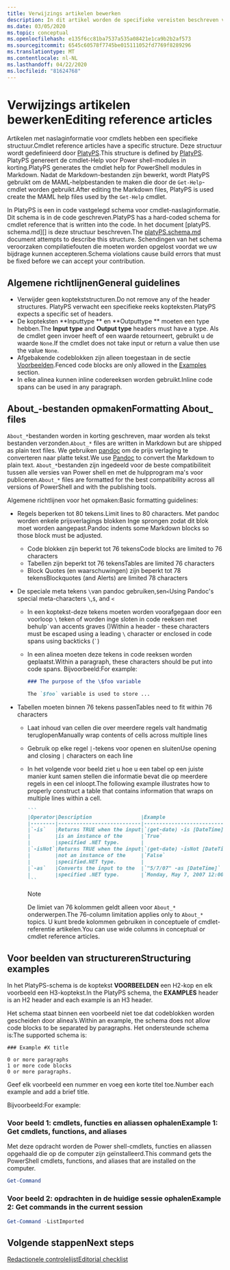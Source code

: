 ```yaml
---
title: Verwijzings artikelen bewerken
description: In dit artikel worden de specifieke vereisten beschreven voor het bewerken van cmdlet-verwijzingen en over onderwerpen in de Power shell-documentatie.
ms.date: 03/05/2020
ms.topic: conceptual
ms.openlocfilehash: e135f6cc81ba7537a535a08421e1ca9b2b2af573
ms.sourcegitcommit: 6545c60578f7745be015111052fd7769f8289296
ms.translationtype: MT
ms.contentlocale: nl-NL
ms.lasthandoff: 04/22/2020
ms.locfileid: "81624768"
---
```

# <a name="editing-reference-articles"></a><span data-ttu-id="1e870-103">Verwijzings artikelen bewerken</span><span class="sxs-lookup"><span data-stu-id="1e870-103">Editing reference articles</span></span>

<span data-ttu-id="1e870-104">Artikelen met naslaginformatie voor cmdlets hebben een specifieke structuur.</span><span class="sxs-lookup"><span data-stu-id="1e870-104">Cmdlet reference articles have a specific structure.</span></span> <span data-ttu-id="1e870-105">Deze structuur wordt gedefinieerd door [PlatyPS][].</span><span class="sxs-lookup"><span data-stu-id="1e870-105">This structure is defined by [PlatyPS][].</span></span>
<span data-ttu-id="1e870-106">PlatyPS genereert de cmdlet-Help voor Power shell-modules in korting.</span><span class="sxs-lookup"><span data-stu-id="1e870-106">PlatyPS generates the cmdlet help for PowerShell modules in Markdown.</span></span> <span data-ttu-id="1e870-107">Nadat de Markdown-bestanden zijn bewerkt, wordt PlatyPS gebruikt om de MAML-helpbestanden te maken die door de `Get-Help`-cmdlet worden gebruikt.</span><span class="sxs-lookup"><span data-stu-id="1e870-107">After editing the Markdown files, PlatyPS is used create the MAML help files used by the `Get-Help` cmdlet.</span></span>

<span data-ttu-id="1e870-108">In PlatyPS is een in code vastgelegd schema voor cmdlet-naslaginformatie. Dit schema is in de code geschreven.</span><span class="sxs-lookup"><span data-stu-id="1e870-108">PlatyPS has a hard-coded schema for cmdlet reference that is written into the code.</span></span> <span data-ttu-id="1e870-109">In het document [platyPS. schema.md][] is deze structuur beschreven.</span><span class="sxs-lookup"><span data-stu-id="1e870-109">The [platyPS.schema.md][] document attempts to describe this structure.</span></span> <span data-ttu-id="1e870-110">Schendingen van het schema veroorzaken compilatiefouten die moeten worden opgelost voordat we uw bijdrage kunnen accepteren.</span><span class="sxs-lookup"><span data-stu-id="1e870-110">Schema violations cause build errors that must be fixed before we can accept your contribution.</span></span>

## <a name="general-guidelines"></a><span data-ttu-id="1e870-111">Algemene richtlijnen</span><span class="sxs-lookup"><span data-stu-id="1e870-111">General guidelines</span></span>

- <span data-ttu-id="1e870-112">Verwijder geen koptekststructuren.</span><span class="sxs-lookup"><span data-stu-id="1e870-112">Do not remove any of the header structures.</span></span> <span data-ttu-id="1e870-113">PlatyPS verwacht een specifieke reeks kopteksten.</span><span class="sxs-lookup"><span data-stu-id="1e870-113">PlatyPS expects a specific set of headers.</span></span>
- <span data-ttu-id="1e870-114">De kopteksten \*\*Inputtype \*\* en \*\*Outputtype \*\* moeten een type hebben.</span><span class="sxs-lookup"><span data-stu-id="1e870-114">The **Input type** and **Output type** headers must have a type.</span></span> <span data-ttu-id="1e870-115">Als de cmdlet geen invoer heeft of een waarde retourneert, gebruikt u de waarde `None`.</span><span class="sxs-lookup"><span data-stu-id="1e870-115">If the cmdlet does not take input or return a value then use the value `None`.</span></span>
- <span data-ttu-id="1e870-116">Afgebakende codeblokken zijn alleen toegestaan in de sectie [Voorbeelden](#structuring-examples).</span><span class="sxs-lookup"><span data-stu-id="1e870-116">Fenced code blocks are only allowed in the [Examples](#structuring-examples) section.</span></span>
- <span data-ttu-id="1e870-117">In elke alinea kunnen inline codereeksen worden gebruikt.</span><span class="sxs-lookup"><span data-stu-id="1e870-117">Inline code spans can be used in any paragraph.</span></span>

## <a name="formatting-about_-files"></a><span data-ttu-id="1e870-118">About_-bestanden opmaken</span><span class="sxs-lookup"><span data-stu-id="1e870-118">Formatting About_ files</span></span>

<span data-ttu-id="1e870-119">`About_*`bestanden worden in korting geschreven, maar worden als tekst bestanden verzonden.</span><span class="sxs-lookup"><span data-stu-id="1e870-119">`About_*` files are written in Markdown but are shipped as plain text files.</span></span> <span data-ttu-id="1e870-120">We gebruiken [pandoc][] om de prijs verlaging te converteren naar platte tekst.</span><span class="sxs-lookup"><span data-stu-id="1e870-120">We use [Pandoc][] to convert the Markdown to plain text.</span></span> <span data-ttu-id="1e870-121">`About_*`bestanden zijn ingedeeld voor de beste compatibiliteit tussen alle versies van Power shell en met de hulpprogram ma's voor publiceren.</span><span class="sxs-lookup"><span data-stu-id="1e870-121">`About_*` files are formatted for the best compatibility across all versions of PowerShell and with the publishing tools.</span></span>

<span data-ttu-id="1e870-122">Algemene richtlijnen voor het opmaken:</span><span class="sxs-lookup"><span data-stu-id="1e870-122">Basic formatting guidelines:</span></span>

- <span data-ttu-id="1e870-123">Regels beperken tot 80 tekens.</span><span class="sxs-lookup"><span data-stu-id="1e870-123">Limit lines to 80 characters.</span></span> <span data-ttu-id="1e870-124">Met pandoc worden enkele prijsverlagings blokken Inge sprongen zodat dit blok moet worden aangepast.</span><span class="sxs-lookup"><span data-stu-id="1e870-124">Pandoc indents some Markdown blocks so those block must be adjusted.</span></span>
  - <span data-ttu-id="1e870-125">Code blokken zijn beperkt tot 76 tekens</span><span class="sxs-lookup"><span data-stu-id="1e870-125">Code blocks are limited to 76 characters</span></span>
  - <span data-ttu-id="1e870-126">Tabellen zijn beperkt tot 76 tekens</span><span class="sxs-lookup"><span data-stu-id="1e870-126">Tables are limited 76 characters</span></span>
  - <span data-ttu-id="1e870-127">Block Quotes (en waarschuwingen) zijn beperkt tot 78 tekens</span><span class="sxs-lookup"><span data-stu-id="1e870-127">Blockquotes (and Alerts) are limited 78 characters</span></span>

- <span data-ttu-id="1e870-128">De speciale meta tekens `\`van pandoc gebruiken,`$`en`<`</span><span class="sxs-lookup"><span data-stu-id="1e870-128">Using Pandoc's special meta-characters `\`,`$`, and `<`</span></span>
  - <span data-ttu-id="1e870-129">In een koptekst-deze tekens moeten worden voorafgegaan door een voorloop `\` teken of worden inge sloten in code reeksen met behulp`` ` ``van accents graves ()</span><span class="sxs-lookup"><span data-stu-id="1e870-129">Within a header - these characters must be escaped using a leading `\` character or enclosed in code spans using backticks (`` ` ``)</span></span>
  - <span data-ttu-id="1e870-130">In een alinea moeten deze tekens in code reeksen worden geplaatst.</span><span class="sxs-lookup"><span data-stu-id="1e870-130">Within a paragraph, these characters should be put into code spans.</span></span> <span data-ttu-id="1e870-131">Bijvoorbeeld:</span><span class="sxs-lookup"><span data-stu-id="1e870-131">For example:</span></span>

    ~~~markdown
    ### The purpose of the \$foo variable

    The `$foo` variable is used to store ...
    ~~~

- <span data-ttu-id="1e870-132">Tabellen moeten binnen 76 tekens passen</span><span class="sxs-lookup"><span data-stu-id="1e870-132">Tables need to fit within 76 characters</span></span>
  - <span data-ttu-id="1e870-133">Laat inhoud van cellen die over meerdere regels valt handmatig teruglopen</span><span class="sxs-lookup"><span data-stu-id="1e870-133">Manually wrap contents of cells across multiple lines</span></span>
  - <span data-ttu-id="1e870-134">Gebruik op elke regel `|`-tekens voor openen en sluiten</span><span class="sxs-lookup"><span data-stu-id="1e870-134">Use opening and closing `|` characters on each line</span></span>
  - <span data-ttu-id="1e870-135">In het volgende voor beeld ziet u hoe u een tabel op een juiste manier kunt samen stellen die informatie bevat die op meerdere regels in een cel inloopt.</span><span class="sxs-lookup"><span data-stu-id="1e870-135">The following example illustrates how to properly construct a table that contains information that wraps on multiple lines within a cell.</span></span>

    ~~~markdown
    ```
    |Operator|Description                |Example                          |
    |--------|---------------------------|---------------------------------|
    |`-is`   |Returns TRUE when the input|`(get-date) -is [DateTime]`      |
    |        |is an instance of the      |`True`                           |
    |        |specified .NET type.       |                                 |
    |`-isNot`|Returns TRUE when the input|`(get-date) -isNot [DateTime]`   |
    |        |not an instance of the     |`False`                          |
    |        |specified.NET type.        |                                 |
    |`-as`   |Converts the input to the  |`"5/7/07" -as [DateTime]`        |
    |        |specified .NET type.       |`Monday, May 7, 2007 12:00:00 AM`|
    ```
    ~~~

    > [!NOTE]
    > <span data-ttu-id="1e870-136">De limiet van 76 kolommen geldt alleen voor `About_*` onderwerpen.</span><span class="sxs-lookup"><span data-stu-id="1e870-136">The 76-column limitation applies only to `About_*` topics.</span></span> <span data-ttu-id="1e870-137">U kunt brede kolommen gebruiken in conceptuele of cmdlet-referentie artikelen.</span><span class="sxs-lookup"><span data-stu-id="1e870-137">You can use wide columns in conceptual or cmdlet reference articles.</span></span>

## <a name="structuring-examples"></a><span data-ttu-id="1e870-138">Voor beelden van structureren</span><span class="sxs-lookup"><span data-stu-id="1e870-138">Structuring examples</span></span>

<span data-ttu-id="1e870-139">In het PlatyPS-schema is de koptekst **VOORBEELDEN** een H2-kop en elk voorbeeld een H3-koptekst.</span><span class="sxs-lookup"><span data-stu-id="1e870-139">In the PlatyPS schema, the **EXAMPLES** header is an H2 header and each example is an H3 header.</span></span>

<span data-ttu-id="1e870-140">Het schema staat binnen een voorbeeld niet toe dat codeblokken worden gescheiden door alinea’s.</span><span class="sxs-lookup"><span data-stu-id="1e870-140">Within an example, the schema does not allow code blocks to be separated by paragraphs.</span></span> <span data-ttu-id="1e870-141">Het ondersteunde schema is:</span><span class="sxs-lookup"><span data-stu-id="1e870-141">The supported schema is:</span></span>

```
### Example #X title

0 or more paragraphs
1 or more code blocks
0 or more paragraphs.
```

<span data-ttu-id="1e870-142">Geef elk voorbeeld een nummer en voeg een korte titel toe.</span><span class="sxs-lookup"><span data-stu-id="1e870-142">Number each example and add a brief title.</span></span>

<span data-ttu-id="1e870-143">Bijvoorbeeld:</span><span class="sxs-lookup"><span data-stu-id="1e870-143">For example:</span></span>

### <a name="example-1-get-cmdlets-functions-and-aliases"></a><span data-ttu-id="1e870-144">Voor beeld 1: cmdlets, functies en aliassen ophalen</span><span class="sxs-lookup"><span data-stu-id="1e870-144">Example 1: Get cmdlets, functions, and aliases</span></span>

<span data-ttu-id="1e870-145">Met deze opdracht worden de Power shell-cmdlets, functies en aliassen opgehaald die op de computer zijn geïnstalleerd.</span><span class="sxs-lookup"><span data-stu-id="1e870-145">This command gets the PowerShell cmdlets, functions, and aliases that are installed on the computer.</span></span>

```powershell
Get-Command
```

### <a name="example-2-get-commands-in-the-current-session"></a><span data-ttu-id="1e870-146">Voor beeld 2: opdrachten in de huidige sessie ophalen</span><span class="sxs-lookup"><span data-stu-id="1e870-146">Example 2: Get commands in the current session</span></span>

```powershell
Get-Command -ListImported
```

## <a name="next-steps"></a><span data-ttu-id="1e870-147">Volgende stappen</span><span class="sxs-lookup"><span data-stu-id="1e870-147">Next steps</span></span>

[<span data-ttu-id="1e870-148">Redactionele controlelijst</span><span class="sxs-lookup"><span data-stu-id="1e870-148">Editorial checklist</span></span>](editorial-checklist.md)

<!-- link references -->
[PlatyPS]: https://github.com/powershell/platyps
[platyPS.schema.md]: https://github.com/PowerShell/platyPS/blob/master/platyPS.schema.md
[issue1806]: https://github.com/MicrosoftDocs/PowerShell-Docs/issues/1806
[about-example]: /PowerShell/module/Microsoft.PowerShell.Core/About/about_Comparison_Operators
[Pandoc]: https://pandoc.org
